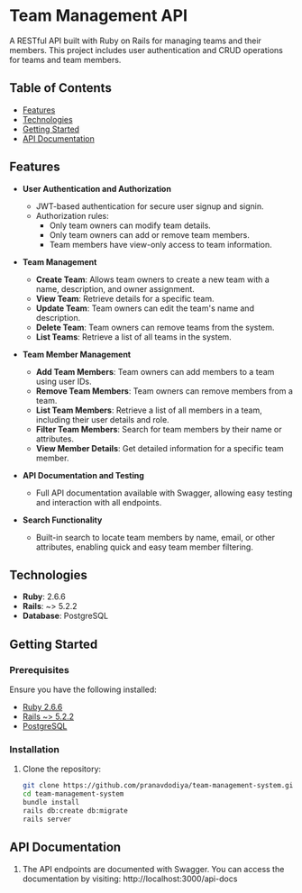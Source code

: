 # Team Management API

A RESTful API built with Ruby on Rails for managing teams and their members. This project includes user authentication and CRUD operations for teams and team members. 

## Table of Contents
- [Features](#features)
- [Technologies](#technologies)
- [Getting Started](#getting-started)
- [API Documentation](#api-documentation)

## Features

- **User Authentication and Authorization**
  - JWT-based authentication for secure user signup and signin.
  - Authorization rules:
    - Only team owners can modify team details.
    - Only team owners can add or remove team members.
    - Team members have view-only access to team information.

- **Team Management**
  - **Create Team**: Allows team owners to create a new team with a name, description, and owner assignment.
  - **View Team**: Retrieve details for a specific team.
  - **Update Team**: Team owners can edit the team's name and description.
  - **Delete Team**: Team owners can remove teams from the system.
  - **List Teams**: Retrieve a list of all teams in the system.

- **Team Member Management**
  - **Add Team Members**: Team owners can add members to a team using user IDs.
  - **Remove Team Members**: Team owners can remove members from a team.
  - **List Team Members**: Retrieve a list of all members in a team, including their user details and role.
  - **Filter Team Members**: Search for team members by their name or attributes.
  - **View Member Details**: Get detailed information for a specific team member.

- **API Documentation and Testing**
  - Full API documentation available with Swagger, allowing easy testing and interaction with all endpoints.

- **Search Functionality**
  - Built-in search to locate team members by name, email, or other attributes, enabling quick and easy team member filtering.

## Technologies
- **Ruby**: 2.6.6
- **Rails**: ~> 5.2.2
- **Database**: PostgreSQL

## Getting Started

### Prerequisites
Ensure you have the following installed:
- [Ruby 2.6.6](https://www.ruby-lang.org/en/downloads/)
- [Rails ~> 5.2.2](https://guides.rubyonrails.org/v5.2/)
- [PostgreSQL](https://www.postgresql.org/download/)

### Installation
1. Clone the repository:
   ```bash
   git clone https://github.com/pranavdodiya/team-management-system.git
   cd team-management-system
   bundle install
   rails db:create db:migrate
   rails server

## API Documentation
1. The API endpoints are documented with Swagger. You can access the documentation by visiting:
    http://localhost:3000/api-docs


